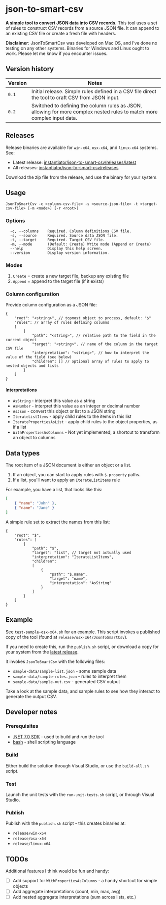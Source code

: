 # json-to-smart-csv

**A simple tool to convert JSON data into CSV records.** This tool uses a set of rules to construct CSV records from a source JSON file. It can append to an existing CSV file or create a fresh file with headers.

**Disclaimer:** JsonToSmartCsv was developed on Mac OS, and I've done no testing on any other systems. Binaries for Windows and Linux ought to work. Please let me know if you encounter issues.

## Version history

| Version | Notes |
|-|-|
| `0.1` | Initial release. Simple rules defined in a CSV file direct the tool to craft CSV from JSON input. |
| `0.2` | Switched to defining the column rules as JSON, allowing for more complex nested rules to match more complex input data. |

## Releases

Release binaries are available for `win-x64`, `osx-x64`, and `linux-x64` systems. See:

* Latest release: [instantiator/json-to-smart-csv/releases/latest](https://github.com/instantiator/json-to-smart-csv/releases/latest)
* All releases: [instantiator/json-to-smart-csv/releases](https://github.com/instantiator/json-to-smart-csv/releases)

Download the zip file from the release, and use the binary for your system.

## Usage

```text
JsonToSmartCsv -c <column-csv-file> -s <source-json-file> -t <target-csv-file> [-m <mode>] [-r <root>]
```

### Options

```text
  -c, --columns    Required. Column definitions CSV file.
  -s, --source     Required. Source data JSON file.
  -t, --target     Required. Target CSV file.
  -m, --mode       (Default: Create) Write mode (Append or Create)
  --help           Display this help screen.
  --version        Display version information.
```

### Modes

1. `Create` = create a new target file, backup any existing file
2. `Append` = append to the target file (if it exists)

### Column configuration

Provide column configuration as a JSON file:

```jsonc
{
    "root": "<string>", // topmost object to process, default: "$"
    "rules": // array of rules defining columns
    [
        {
            "path": "<string>", // relative path to the field in the current object
            "target": "<string>", // name of the column in the target CSV file
            "interpretation": "<string>", // how to interpret the value of the field (see below)
            "children": [] // optional array of rules to apply to nested objects and lists
        }
    ]
}
```

#### Interpretations

* `AsString` - interpret this value as a string
* `AsNumber` - interpret this value as an integer or decimal number
* `AsJson` - convert this object or list to a JSON string
* `IterateListItems` - apply child rules to the items in this list
* `IteratePropertiesAsList` - apply child rules to the object properties, as if a list
* `WithPropertiesAsColumns` - Not yet implemented, a shortcut to transform an object to columns

## Data types

The root item of a JSON document is either an object or a list.

1. If an object, you can start to apply rules with `$.property` paths.
2. If a list, you'll want to apply an `IterateListItems` rule

For example, you have a list, that looks like this:

```json
[
    { "name": "John" },
    { "name": "Jane" }
]
```

A simple rule set to extract the names from this list:

```jsonc
{
    "root": "$",
    "rules": [
        {
            "path": "$",
            "target": "list", // target not actually used
            "interpretation": "IterateListItems",
            "children":
            [
                {
                    "path": "$.name",
                    "target": "name",
                    "interpretation": "AsString"
                }
            ]
        }
    ]
}
```

## Example

See `test-sample-osx-x64.sh` for an example. This script invokes a published copy of the tool (found at `release/osx-x64/JsonToSmartCsv`).

If you need to create this, run the `publish.sh` script, or download a copy for your system from the [latest release](https://github.com/instantiator/json-to-smart-csv/releases/latest).

It invokes `JsonToSmartCsv` with the following files:

* `sample-data/sample-list.json` - some sample data
* `sample-data/sample-rules.json` - rules to interpret them
* `sample-data/sample-out.csv` - generated CSV output

Take a look at the sample data, and sample rules to see how they interact to generate the output CSV.

## Developer notes

### Prerequisites

* [.NET 7.0 SDK](https://dotnet.microsoft.com/en-us/download) - used to build and run the tool
* [bash](https://www.gnu.org/software/bash/) - shell scripting language

### Build

Either build the solution through Visual Studio, or use the `build-all.sh` script.

### Test

Launch the unit tests with the `run-unit-tests.sh` script, or through Visual Studio.

### Publish

Publish with the `publish.sh` script - this creates binaries at:

* `release/win-x64`
* `release/osx-x64`
* `release/linux-x64`

## TODOs

Additional features I think would be fun and handy:

- [ ] Add support for `WithPropertiesAsColumns` - a handy shortcut for simple objects
- [ ] Add aggregate interpretations (count, min, max, avg)
- [ ] Add nested aggregate interpretations (sum across lists, etc.)
